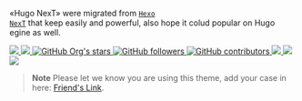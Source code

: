 <p align="center">

«Hugo NexT» were migrated from <a href="https://github.com/next-theme/hexo-theme-next"><code>Hexo NexT</code></a> that keep easily and powerful, also hope it colud popular on Hugo egine as well.

  <a href="https://lisenhui.cn">
    <img src="https://img.shields.io/badge/author-Lisenhui-blue?logo=Auth0&style=flat-square"/>
  </a>
  <a href="https://gitter.im/hugo-next/community">
    <img src="https://img.shields.io/gitter/room/hugo-next/hugo-them-next?logo=gitter&style=flat-square"/>
  </a>
  <a href="https://github.com/hugo-next/hugo-theme-next">
    <img alt="GitHub Org's stars" src="https://img.shields.io/github/stars/hugo-next?logo=GitHub&style=flat-square">
  </a>
  <a href="https://github.com/hugo-next/hugo-theme-next">
    <img alt="GitHub followers" src="https://img.shields.io/github/followers/hugo-next?logo=GitHub&style=flat-square">
  </a>
  <a href="https://github.com/hugo-next/hugo-theme-next">
    <img alt="GitHub contributors" src="https://img.shields.io/github/contributors/hugo-next/hugo-theme-next?logo=Coursera&style=flat-square">
  </a>
  <a href="https://github.com/hugo-next/hugo-theme-next/releases">
    <img src="https://img.shields.io/github/v/release/hugo-next/hugo-theme-next?logo=semantic-release&style=flat-square"/>
  </a>
  <a href="https://github.com/hugo-next/hugo-theme-next/blob/main/LICENSE">
    <img src="https://img.shields.io/github/license/hugo-next/hugo-theme-next?logo=webauthn&style=flat-square"/>
  </a>
  <img src="/hugo-next/.github/raw/main/imgs/screenshot.png" sytle="width:46%;"/>
</p>

> **Note**
> Please let we know you are using this theme, add your case in here: [Friend's Link](https://preview.hugo-next.eu.org/flinks.html).